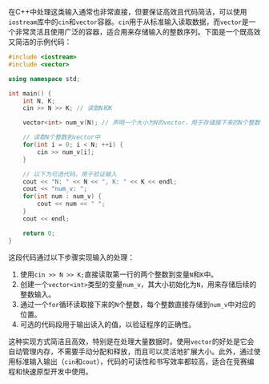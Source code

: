 在C++中处理这类输入通常也非常直接，但要保证高效且代码简洁，可以使用`iostream`库中的`cin`和`vector`容器。`cin`用于从标准输入读取数据，而`vector`是一个非常灵活且使用广泛的容器，适合用来存储输入的整数序列。下面是一个既高效又简洁的示例代码：

``` cpp
#include <iostream>
#include <vector>

using namespace std;

int main() {
    int N, K;
    cin >> N >> K; // 读取N和K

    vector<int> num_v(N); // 声明一个大小为N的vector，用于存储接下来的N个整数

    // 读取N个整数到vector中
    for(int i = 0; i < N; ++i) {
        cin >> num_v[i];
    }

    // 以下为可选代码，用于验证输入
    cout << "N: " << N << ", K: " << K << endl;
    cout << "num_v: ";
    for(int num : num_v) {
        cout << num << " ";
    }
    cout << endl;

    return 0;
}
```

这段代码通过以下步骤实现输入的处理：

1. 使用`cin >> N >> K;`直接读取第一行的两个整数到变量`N`和`K`中。
2. 创建一个`vector<int>`类型的变量`num_v`，其大小初始化为`N`，用来存储后续的整数输入。
3. 通过一个`for`循环读取接下来的`N`个整数，每个整数直接存储到`num_v`中对应的位置。
4. 可选的代码段用于输出读入的值，以验证程序的正确性。

这种实现方式简洁且高效，特别是在处理大量数据时。使用`vector`的好处是它会自动管理内存，不需要手动分配和释放，而且可以灵活地扩展大小。此外，通过使用标准输入输出（`cin`和`cout`），代码的可读性和书写效率都较高，适合在竞赛编程和快速原型开发中使用。